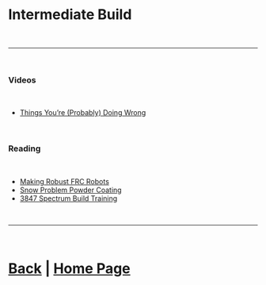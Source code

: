 # Intermediate Build

<br>

***

<br>

### Videos

<br>

- [Things You’re (Probably) Doing Wrong](https://youtu.be/L5LAWrXCrlU?si=D7G9lrEyEHVZ7FXg)

<br>

### Reading 

<br>

- [Making Robust FRC Robots](https://docs.google.com/document/d/1Qt6DSVOIRh5dXyzQ9Q3VipjBpd12ozPSDN2LOaZLYqo/edit?usp=sharing)
- [Snow Problem Powder Coating](https://drive.google.com/file/d/1tkvnYnH1gXw5S4DSMSlFH2DYaXuZE-QP/view?usp=sharing)
- [3847 Spectrum Build Training](https://docs.google.com/document/d/e/2PACX-1vQk_ghFBN7682QI_17lbBCx8V_RXNomQRR7er-UIzlllsbdpO4RWOQAVnGFZAEypeNm2grS2G9oxFMp/pub)


<br>

***

<br>

# [Back](https://docs.lynkrobotics.org/build/) | [Home Page](https://docs.lynkrobotics.org/)

<br>
